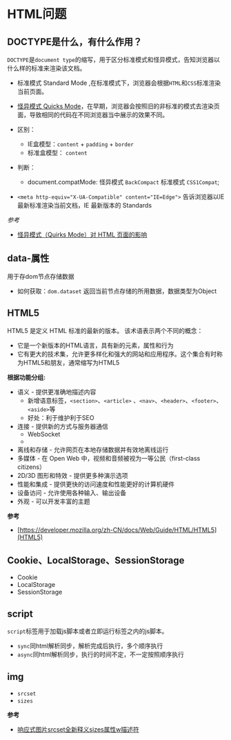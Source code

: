 # HTML问题

## DOCTYPE是什么，有什么作用？
`DOCTYPE`是`document type`的缩写，用于区分标准模式和怪异模式，告知浏览器以什么样的标准来渲染该文档。

- 标准模式 Standard Mode ,在标准模式下，浏览器会根据`HTML`和`CSS`标准渲染当前页面。
- [怪异模式 Quicks Mode](https://www.ibm.com/developerworks/cn/web/1310_shatao_quirks/)，在早期，浏览器会按照旧的非标准的模式去渲染页面，导致相同的代码在不同浏览器当中展示的效果不同。

- 区别：
    - IE盒模型：`content` + `padding` + `border`
    - 标准盒模型： `content`
- 判断：
    - document.compatMode: 怪异模式 `BackCompact`  标准模式 `CSS1Compat`;
- `<meta http-equiv="X-UA-Compatible" content="IE=Edge">` 告诉浏览器以IE最新标准渲染当前文档，IE 最新版本的 Standards

*参考*
- [怪异模式（Quirks Mode）对 HTML 页面的影响](https://www.ibm.com/developerworks/cn/web/1310_shatao_quirks/)

## data-属性
用于存dom节点存储数据

- 如何获取：`dom.dataset` 返回当前节点存储的所用数据，数据类型为Object

## HTML5
HTML5 是定义 HTML 标准的最新的版本。 该术语表示两个不同的概念：
- 它是一个新版本的HTML语言，具有新的元素，属性和行为
- 它有更大的技术集，允许更多样化和强大的网站和应用程序。这个集合有时称为HTML5和朋友，通常缩写为HTML5

**根据功能分组:**

- 语义 - 提供更准确地描述内容
    - 新增语意标签，`<section>`、`<article>` 、`<nav>`、`<header>`、`<footer>`、`<aside>`等
    - 好处：利于维护利于SEO
- 连接 - 提供新的方式与服务器通信
    - WebSocket
    - 
- 离线和存储 - 允许网页在本地存储数据并有效地离线运行
- 多媒体 - 在 Open Web 中，视频和音频被视为一等公民（first-class citizens）
- 2D/3D 图形和特效 - 提供更多种演示选项
- 性能和集成 - 提供更快的访问速度和性能更好的计算机硬件
- 设备访问 - 允许使用各种输入、输出设备
- 外观 - 可以开发丰富的主题

**参考**
- [https://developer.mozilla.org/zh-CN/docs/Web/Guide/HTML/HTML5](HTML5)

## Cookie、LocalStorage、SessionStorage
- Cookie
- LocalStorage
- SessionStorage

## script
`script`标签用于加载js脚本或者立即运行标签之内的js脚本。

- `sync`同html解析同步，解析完成后执行，多个顺序执行
- `async`同html解析同步，执行的时间不定，不一定按照顺序执行

## img
- `srcset`
- `sizes`

**参考**
- [响应式图片srcset全新释义sizes属性w描述符](http://www.zhangxinxu.com/wordpress/2014/10/responsive-images-srcset-size-w-descriptor/)